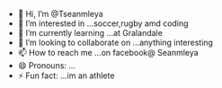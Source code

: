 - 👋 Hi, I’m @Tseanmleya
- 👀 I’m interested in ...soccer,rugby amd coding
- 🌱 I’m currently learning ...at Gralandale
- 💞️ I’m looking to collaborate on ...anything interesting
- 📫 How to reach me ...on facebook@ Seanmleya
- 😄 Pronouns: ...
- ⚡ Fun fact: ...im an athlete

<!---
Tseanmleya/Tseanmleya is a ✨ special ✨ repository because its `README.md` (this file) appears on your GitHub profile.
You can click the Preview link to take a look at your changes.
--->
